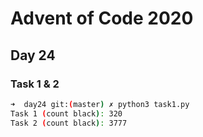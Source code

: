 # Advent of Code 2020

## Day 24

### Task 1 & 2

```bash
➜  day24 git:(master) ✗ python3 task1.py
Task 1 (count black): 320
Task 2 (count black): 3777
```

